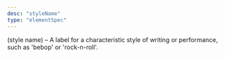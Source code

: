 ```yaml
---
desc: "styleName"
type: "elementSpec"
---
```


(style name) – A label for a characteristic style of writing or performance, such
as
'bebop' or 'rock-n-roll'.